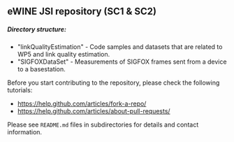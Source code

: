 ## eWINE JSI repository (SC1 & SC2)

##### Directory structure:
- "linkQualityEstimation" - Code samples and datasets that are related to WP5 and link quality estimation.
- "SIGFOXDataSet" - Measurements of SIGFOX frames sent from a device to a basestation.

Before you start contributing to the repository, please check the following tutorials:
- https://help.github.com/articles/fork-a-repo/
- https://help.github.com/articles/about-pull-requests/

Please see `README.md` files in subdirectories for details and contact information.
